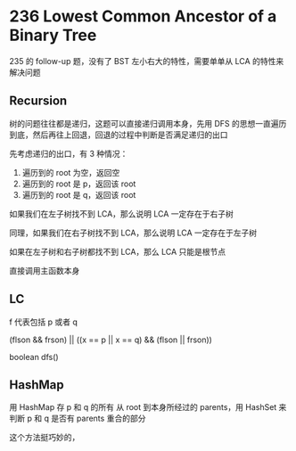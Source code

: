 # 236 Lowest Common Ancestor of a Binary Tree

235 的 follow-up 题，没有了 BST 左小右大的特性，需要单单从 LCA 的特性来解决问题

## Recursion
树的问题往往都是递归，这题可以直接递归调用本身，先用 DFS 的思想一直遍历到底，然后再往上回退，回退的过程中判断是否满足递归的出口

先考虑递归的出口，有 3 种情况：
1. 遍历到的 root 为空，返回空
2. 遍历到的 root 是 p，返回该 root 
3. 遍历到的 root 是 q，返回该 root

如果我们在左子树找不到 LCA，那么说明 LCA 一定存在于右子树

同理，如果我们在右子树找不到 LCA，那么说明 LCA 一定存在于左子树

如果在左子树和右子树都找不到 LCA，那么 LCA 只能是根节点

直接调用主函数本身

## LC
f 代表包括 p 或者 q

(flson && frson) || ((x == p || x == q) && (flson || frson))

boolean dfs()

## HashMap
用 HashMap 存 p 和 q 的所有 从 root 到本身所经过的 parents，用 HashSet 来判断 p 和 q 是否有 parents 重合的部分

这个方法挺巧妙的，